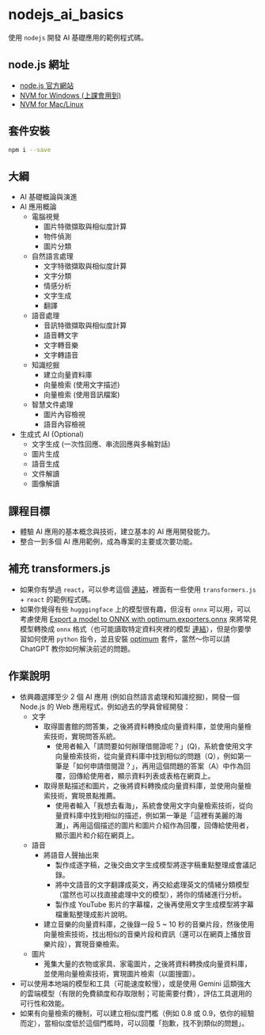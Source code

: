 # nodejs_ai_basics
使用 `nodejs` 開發 AI 基礎應用的範例程式碼。

## node.js 網址
- [node.js 官方網站](https://nodejs.org/)
- [NVM for Windows (上課會用到)](https://github.com/coreybutler/nvm-windows)
- [NVM for Mac/Linux](https://github.com/nvm-sh/nvm)

## 套件安裝
```bash
npm i --save
```

## 大綱
- AI 基礎概論與演進
- AI 應用概論
  - 電腦視覺
    - 圖片特徵擷取與相似度計算
    - 物件偵測
    - 圖片分類
  - 自然語言處理
    - 文字特徵擷取與相似度計算
    - 文字分類
    - 情感分析
    - 文字生成
    - 翻譯
  - 語音處理
    - 音訊特徵擷取與相似度計算
    - 語音轉文字
    - 文字轉音樂
    - 文字轉語音
  - 知識挖掘
    - 建立向量資料庫
    - 向量檢索 (使用文字描述)
    - 向量檢索 (使用音訊檔案)
  - 智慧文件處理
    - 圖片內容檢視
    - 語音內容檢視
- 生成式 AI (Optional)
  - 文字生成 (一次性回應、串流回應與多輪對話)
  - 圖片生成
  - 語音生成
  - 文件解讀
  - 圖像解讀

## 課程目標
- 體驗 AI 應用的基本概念與技術，建立基本的 AI 應用開發能力。
- 整合一到多個 AI 應用範例，成為專案的主要或次要功能。

## 補充 transformers.js
- 如果你有學過 `react`，可以參考這個 [連結](https://github.com/huggingface/transformers.js-examples)，裡面有一些使用 `transformers.js` + `react` 的範例程式碼。
- 如果你覺得有些 `hugggingface` 上的模型很有趣，但沒有 `onnx` 可以用，可以考慮使用 [Export a model to ONNX with optimum.exporters.onnx](https://huggingface.co/docs/transformers.js/custom_usage) 來將常見模型轉換成 `onnx` 格式（也可能讀取特定資料夾裡的模型 [連結](https://huggingface.co/docs/transformers.js/custom_usage)），但是你要學習如何使用 `python` 指令，並且安裝 [optimum](https://pypi.org/project/optimum/) 套件，當然～你可以請 ChatGPT 教你如何解決前述的問題。

## 作業說明
- 依興趣選擇至少 2 個 AI 應用 (例如自然語言處理和知識挖掘)，開發一個 Node.js 的 Web 應用程式，例如過去的學員曾經開發：
  - 文字
    - 取得圖書館的問答集，之後將資料轉換成向量資料庫，並使用向量檢索技術，實現問答系統。
      - 使用者輸入「請問要如何辦理借閱證呢？」(Q)，系統會使用文字向量檢索技術，從向量資料庫中找到相似的問題（Q），例如第一筆是「如何申請借閱證？」，再用這個問題的答案（A）中作為回覆，回傳給使用者，顯示資料列表或表格在網頁上。
    - 取得景點描述和圖片，之後將資料轉換成向量資料庫，並使用向量檢索技術，實現景點推薦。
      - 使用者輸入「我想去看海」，系統會使用文字向量檢索技術，從向量資料庫中找到相似的描述，例如第一筆是「這裡有美麗的海灘」，再用這個描述的圖片和圖片介紹作為回覆，回傳給使用者，顯示圖片和介紹在網頁上。
  - 語音
    - 將語音人聲抽出來
      - 製作成逐字稿，之後交由文字生成模型將逐字稿重點整理成會議記錄。
      - 將中文語音的文字翻譯成英文，再交給處理英文的情緒分類模型（當然也可以找直接處理中文的模型），將你的情緒進行分析。
      - 製作成 YouTube 影片的字幕檔，之後再使用文字生成模型將字幕檔重點整理成影片說明。
    - 建立音樂的向量資料庫，之後錄一段 5 ~ 10 秒的音樂片段，然後使用向量檢索技術，找出相似的音樂片段和資訊（還可以在網頁上播放音樂片段），實現音樂檢索。
  - 圖片
    - 蒐集大量的衣物或家具、家電圖片，之後將資料轉換成向量資料庫，並使用向量檢索技術，實現圖片檢索（以圖搜圖）。
- 可以使用本地端的模型和工具（可能速度較慢），或是使用 Gemini 這類強大的雲端模型（有限的免費額度和存取限制；可能需要付費），評估工具選用的可行性和效能。
- 如果有向量檢索的機制，可以建立相似度門檻（例如 0.8 或 0.9，依你的經驗而定），當相似度低於這個門檻時，可以回覆「抱歉，找不到類似的問題」。